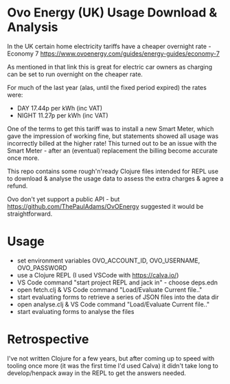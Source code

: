 Ovo Energy (UK) Usage Download & Analysis
=========================================

In the UK certain home electricity tariffs have a cheaper overnight rate - Economy 7 <https://www.ovoenergy.com/guides/energy-guides/economy-7>

As mentioned in that link this is great for electric car owners as charging can be set to run overnight on the cheaper rate.

For much of the last year (alas, until the fixed period expired) the rates were:

- DAY 17.44p per kWh (inc VAT) 
- NIGHT 11.27p per kWh (inc VAT) 

One of the terms to get this tariff was to install a new Smart Meter, which gave the impression of working fine, but statements showed all usage was incorrectly billed at the higher rate! This turned out to be an issue with the Smart Meter - after an (eventual) replacement the billing become accurate once more.

This repo contains some rough'n'ready Clojure files intended for REPL use to download & analyse the usage data to assess the extra charges & agree a refund.

Ovo don't yet support a public API - but <https://github.com/ThePaulAdams/OvOEnergy> suggested it would be straightforward.

Usage
=====

- set environment variables OVO_ACCOUNT_ID, OVO_USERNAME, OVO_PASSWORD  
- use a Clojure REPL (I used VSCode with <https://calva.io/>)
- VS Code command "start project REPL and jack in" - choose deps.edn
- open fetch.clj & VS Code command "Load/Evaluate Current file.."
- start evaluating forms to retrieve a series of JSON files into the data dir
- open analyse.clj & VS Code command "Load/Evaluate Current file.."
- start evaluating forms to analyse the files


Retrospective
=============

I've not written Clojure for a few years, but after coming up to speed with tooling once more (it was the first time I'd used Calva) it didn't take long to develop/henpack away in the REPL to get the answers needed.
